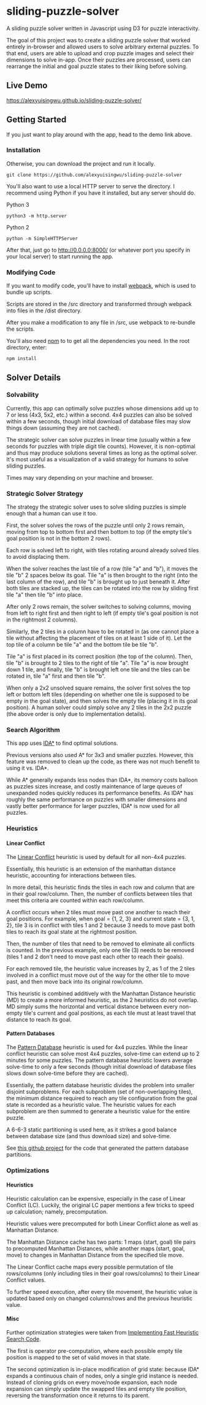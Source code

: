 # sliding-puzzle-solver

A sliding puzzle solver written in Javascript using D3 for puzzle interactivity.

The goal of this project was to create a sliding puzzle solver that worked entirely in-browser and allowed users
to solve arbitrary external puzzles. To that end, users are able to upload and crop puzzle images and select
their dimensions to solve in-app. Once their puzzles are processed, users can rearrange the initial and goal puzzle states
to their liking before solving.

## Live Demo
https://alexyuisingwu.github.io/sliding-puzzle-solver/

## Getting Started
If you just want to play around with the app, head to the demo link above.

### Installation
Otherwise, you can download the project and run it locally.

```
git clone https://github.com/alexyuisingwu/sliding-puzzle-solver
```

You'll also want to use a local HTTP server to serve the directory. I recommend using Python if you have it installed, but any server should do.

Python 3
```
python3 -m http.server
```

Python 2
```
python -m SimpleHTTPServer
```

After that, just go to http://0.0.0.0:8000/ (or whatever port you specify in your local server) to start running the app.

### Modifying Code

If you want to modify code, you'll have to install [webpack](https://webpack.js.org/), which is used to bundle up scripts.

Scripts are stored in the /src directory and transformed through webpack into files in the /dist directory.

After you make a modification to any file in /src, use webpack to re-bundle the scripts.

You'll also need [npm](https://www.npmjs.com/) to to get all the dependencies you need. In the root directory, enter:
```
npm install
```

## Solver Details

### Solvability
Currently, this app can optimally solve puzzles whose dimensions add up to 7 or less (4x3, 5x2, etc.) within a second.
4x4 puzzles can also be solved within a few seconds, though initial download of database files may slow things down (assuming they are not cached).

The strategic solver can solve puzzles in linear time (usually within a few seconds for puzzles with triple digit tile counts). However, it is non-optimal and thus may produce solutions several times as long as the optimal solver. It's most useful as a visualization of a valid strategy for humans to solve sliding puzzles.

Times may vary depending on your machine and browser.

### Strategic Solver Strategy

The strategy the strategic solver uses to solve sliding puzzles is simple enough that a human can use it too.

First, the solver solves the rows of the puzzle until only 2 rows remain, moving from top to bottom first and then bottom to top (if the empty tile's goal position is not in the bottom 2 rows).

Each row is solved left to right, with tiles rotating around already solved tiles to avoid displacing them.

When the solver reaches the last tile of a row (tile "a" and "b"), it moves the tile "b" 2 spaces below its goal.
Tile "a" is then brought to the right (into the last column of the row), and tile "b" is brought up to just beneath it.
After both tiles are stacked up, the tiles can be rotated into the row by sliding first tile "a" then tile "b" into place.

After only 2 rows remain, the solver switches to solving columns, moving from left to right first and then right to left (if empty tile's goal position is not in the rightmost 2 columns).

Similarly, the 2 tiles in a column have to be rotated in (as one cannot place a tile without affecting the placement of tiles on at least 1 side of it). Let the top tile of a column be tile "a" and the bottom tile be tile "b".

Tile "a" is first placed in its correct position (the top of the column). Then, tile "b" is brought to 2 tiles to the right of tile "a". Tile "a" is now brought down 1 tile, and finally, tile "b" is brought left one tile and the tiles can be rotated in, tile "a" first and then tile "b".

When only a 2x2 unsolved square remains, the solver first solves the top left or bottom left tiles (depending on whether one tile is supposed to be empty in the goal state), and then solves the empty tile (placing it in its goal position). A human solver could simply solve any 2 tiles in the 2x2 puzzle (the above order is only due to implementation details).

### Search Algorithm
This app uses [IDA*](https://en.wikipedia.org/wiki/Iterative_deepening_A*) to find optimal solutions.

Previous versions also used A* for 3x3 and smaller puzzles. However, this feature was removed to clean up the code, as there was not much benefit to using it vs. IDA*.

While A* generally expands less nodes than IDA*, its memory costs balloon as puzzles sizes increase, and costly maintenance of large queues of unexpanded nodes quickly reduces its performance benefits. As IDA* has roughly the same performance on puzzles with smaller dimensions and vastly better performance for larger puzzles, IDA* is now used for all puzzles.

### Heuristics

#### Linear Conflict
The [Linear Conflict](https://www.sciencedirect.com/science/article/pii/002002559290070O) heuristic is used by default for all non-4x4 puzzles.

Essentially, this heuristic is an extension of the manhattan distance heuristic, accounting for interactions between tiles.

In more detail, this heuristic finds the tiles in each row and column that are in their goal row/column.
Then, the number of conflicts between tiles that meet this criteria are counted within each row/column.

A conflict occurs when 2 tiles must move past one another to reach their goal positions.
For example, when goal = {1, 2, 3} and current state = {3, 1, 2}, tile 3 is in conflict with tiles 1 and 2
because 3 needs to move past both tiles to reach its goal state at the rightmost position.

Then, the number of tiles that need to be removed to eliminate all conflicts is counted. In the previous example,
only one tile (3) needs to be removed (tiles 1 and 2 don't need to move past each other to reach their goals).

For each removed tile, the heuristic value increases by 2, as 1 of the 2 tiles involved in a conflict
must move out of the way for the other tile to move past, and then move back into its original row/column.

This heuristic is combined additively with the Manhattan Distance heuristic (MD) to create a more informed heuristic, 
as the 2 heuristics do not overlap. MD simply sums the horizontal and vertical distance between every non-empty tile's
current and goal positions, as each tile must at least travel that distance to reach its goal.

#### Pattern Databases

The [Pattern Database](https://www.sciencedirect.com/science/article/pii/S0004370201000923) heuristic is used for 4x4 puzzles. While the linear conflict heuristic can solve most 4x4 puzzles, solve-time can extend up to 2 minutes for some puzzles. The pattern database heuristic lowers average solve-time to only a few seconds (though initial download of database files slows down solve-time before they are cached).

Essentially, the pattern database heuristic divides the problem into smaller disjoint subproblems. For each subproblem (set of non-overlapping tiles), the minimum distance required to reach any tile configuration from the goal state is recorded as a heuristic value. The heuristic values for each subproblem are then summed to generate a heuristic value for the entire puzzle.

A 6-6-3 static partitioning is used here, as it strikes a good balance between database size (and thus download size) and solve-time.

See [this github project](https://github.com/alexyuisingwu/sliding-puzzle-database-generator) for the code that generated the pattern database partitions.

### Optimizations

#### Heuristics
Heuristic calculation can be expensive, especially in the case of Linear Conflict (LC). Luckily, the original LC paper
mentions a few tricks to speed up calculation; namely, precomputation.

Heuristic values were precomputed for both Linear Conflict alone as well as Manhattan Distance.

The Manhattan Distance cache has two parts: 
1 maps (start, goal) tile pairs to precomputed Manhattan Distances, while another maps (start, goal, move) to changes in
Manhattan Distance from the specified tile move.

The Linear Conflict cache maps every possible permutation of tile rows/columns 
(only including tiles in their goal rows/columns) to their Linear Conflict values.

To further speed execution, after every tile movement, the heuristic value is updated based only on changed columns/rows 
and the previous heuristic value.

#### Misc
Further optimization strategies were taken from [Implementing Fast Heuristic Search Code](https://www.semanticscholar.org/paper/Implementing-Fast-Heuristic-Search-Code-Burns-Hatem/634f6b6354d459e28f56749051c93130f01ce653).

The first is operator pre-computation, where each possible empty tile position is mapped to the set of valid moves in that state.

The second optimization is in-place modification of grid state: because IDA* expands a continuous chain of nodes, only a single 
grid instance is needed. Instead of cloning grids on every move/node expansion, each node expansion can simply update the swapped tiles 
and empty tile position, reversing the transformation once it returns to its parent.  
